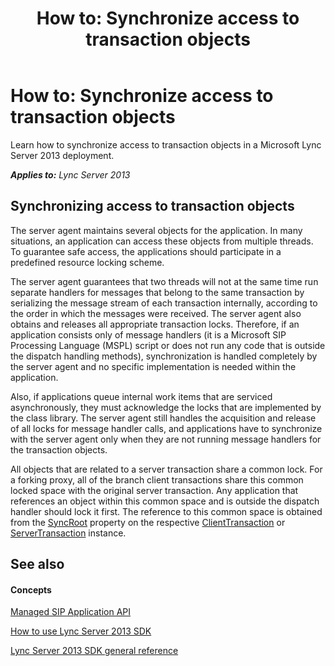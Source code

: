 ﻿---
title: 'How to: Synchronize access to transaction objects'
TOCTitle: 'How to: Synchronize access to transaction objects'
ms:assetid: cf82601c-20bf-4ff5-aa13-9be1ca8d11c9
ms:mtpsurl: https://msdn.microsoft.com/en-us/library/Dn439086(v=office.15)
ms:contentKeyID: 57096263
ms.date: 07/24/2014
mtps_version: v=office.15
---

# How to: Synchronize access to transaction objects

Learn how to synchronize access to transaction objects in a Microsoft Lync Server 2013 deployment.


_**Applies to:** Lync Server 2013_

## Synchronizing access to transaction objects

The server agent maintains several objects for the application. In many situations, an application can access these objects from multiple threads. To guarantee safe access, the applications should participate in a predefined resource locking scheme.

The server agent guarantees that two threads will not at the same time run separate handlers for messages that belong to the same transaction by serializing the message stream of each transaction internally, according to the order in which the messages were received. The server agent also obtains and releases all appropriate transaction locks. Therefore, if an application consists only of message handlers (it is a Microsoft SIP Processing Language (MSPL) script or does not run any code that is outside the dispatch handling methods), synchronization is handled completely by the server agent and no specific implementation is needed within the application.

Also, if applications queue internal work items that are serviced asynchronously, they must acknowledge the locks that are implemented by the class library. The server agent still handles the acquisition and release of all locks for message handler calls, and applications have to synchronize with the server agent only when they are not running message handlers for the transaction objects.

All objects that are related to a server transaction share a common lock. For a forking proxy, all of the branch client transactions share this common locked space with the original server transaction. Any application that references an object within this common space and is outside the dispatch handler should lock it first. The reference to this common space is obtained from the [SyncRoot](https://msdn.microsoft.com/en-us/library/jj266173\(v=office.15\)) property on the respective [ClientTransaction](https://msdn.microsoft.com/en-us/library/jj265716\(v=office.15\)) or [ServerTransaction](https://msdn.microsoft.com/en-us/library/jj265462\(v=office.15\)) instance.

## See also

#### Concepts

[Managed SIP Application API](managed-sip-application-api.md)

[How to use Lync Server 2013 SDK](how-to-use-lync-server-2013-sdk.md)

[Lync Server 2013 SDK general reference](lync-server-2013-sdk-general-reference.md)

